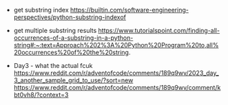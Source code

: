 - get substring index
https://builtin.com/software-engineering-perspectives/python-substring-indexof

- get multiple substring results
https://www.tutorialspoint.com/finding-all-occurrences-of-a-substring-in-a-python-string#:~:text=Approach%202%3A%20Python%20Program%20to,all%20occurrences%20of%20the%20string.

- Day3 - what the actual fcuk
https://www.reddit.com/r/adventofcode/comments/189q9wv/2023_day_3_another_sample_grid_to_use/?sort=new
https://www.reddit.com/r/adventofcode/comments/189q9wv/comment/kbt0vh8/?context=3
